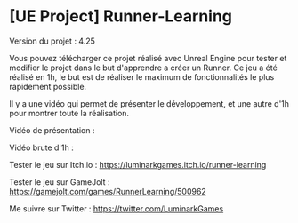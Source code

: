 # [UE Project] Runner-Learning

Version du projet : 4.25

Vous pouvez télécharger ce projet réalisé avec Unreal Engine pour tester et modifier le projet dans le but d'apprendre a créer un Runner. Ce jeu a été réalisé en 1h, le but est de réaliser le maximum de fonctionnalités le plus rapidement possible.


Il y a une vidéo qui permet de présenter le développement, et une autre d'1h pour montrer toute la réalisation.

Vidéo de présentation :

Vidéo brute d'1h :

Tester le jeu sur Itch.io : https://luminarkgames.itch.io/runner-learning

Tester le jeu sur GameJolt : https://gamejolt.com/games/RunnerLearning/500962

Me suivre sur Twitter : https://twitter.com/LuminarkGames
